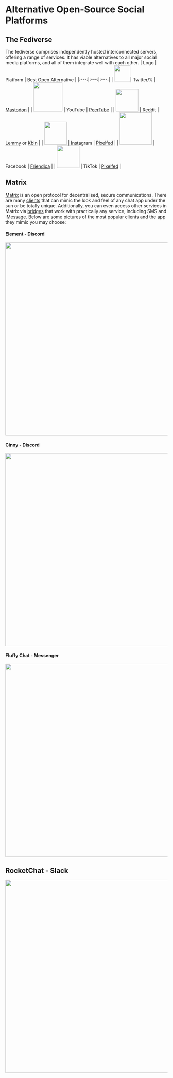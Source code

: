# Alternative Open-Source Social Platforms
## The Fediverse
The fediverse comprises independently hosted interconnected servers, offering a range of services. It has viable alternatives to all major social media platforms, and all of them integrate well with each other.
| Logo | Platform | Best Open Alternative |
|:---:|:---:|:---:|
| <img src="https://upload.wikimedia.org/wikipedia/commons/thumb/6/6f/Logo_of_Twitter.svg/512px-Logo_of_Twitter.svg.png?20220821125553" width="50">| Twitter/𝕏 | [Mastodon](https://joinmastodon.org/) |
| <img src="https://www.searchmarketingaustralia.com.au/wp-content/uploads/2017/10/original_images_YouTube.png" width="90"> | YouTube | [PeerTube](https://joinpeertube.org/browse-content) |
| <img src="https://upload.wikimedia.org/wikipedia/en/thumb/b/bd/Reddit_Logo_Icon.svg/1200px-Reddit_Logo_Icon.svg.png" width="70"> | Reddit | [Lemmy](https://join-lemmy.org/) or [Kbin](https://www.reddit.com/r/RedditAlternatives/comments/145npay/the_redditors_guide_to_how_kbin_works_your/) |
| <img src="https://upload.wikimedia.org/wikipedia/commons/thumb/5/58/Instagram-Icon.png/600px-Instagram-Icon.png" width="70"> | Instagram | [Pixelfed](https://pixelfed.org/) |
| <img src="https://ww1.freelogovectors.net/wp-content/uploads/2023/03/facebook-logo-new-2019-freelogovectors.net_.png?lossy=1&ssl=1" width="100"> | Facebook | [Friendica](https://friendi.ca/) |
| <img src="https://1000logos.net/wp-content/uploads/2019/06/Tiktok-Logo-2016.png" width="70"> | TikTok | [Pixelfed](https://pixelfed.org/) |
## Matrix
[Matrix](https://matrix.org/) is an open protocol for decentralised, secure communications. There are many [clients](https://matrix.org/ecosystem/clients/) that can mimic the look and feel of any chat app under the sun or be totally unique. Additionally, you can even access other services in Matrix via [bridges](https://matrix.org/ecosystem/bridges/) that work with practically any service, including SMS and iMessage. Below are some pictures of the most popular clients and the app they mimic you may choose:
#### Element - Discord
<p align="center"><img src="https://upload.wikimedia.org/wikipedia/commons/0/04/Element_1.11.37_screenshot.png" width="600"></p>

#### Cinny - Discord
<p align="center"><img src="https://cinny.in/assets/preview-dark.png" width="600"></p>

#### Fluffy Chat - Messenger
<p align="center"><img src="https://dl.flathub.org/repo/screenshots/im.fluffychat.Fluffychat-stable/752x423/im.fluffychat.Fluffychat-6161e5221558a81adaa9621da8d41cb5.png" width="600"></p>

## RocketChat - Slack
<p align="center"><img src="https://dl.flathub.org/repo/screenshots/chat.rocket.RocketChat-stable/1248x702/chat.rocket.RocketChat-5bfda6791d66a752fb87d3e2c160a63f.png" width="600"></p>
